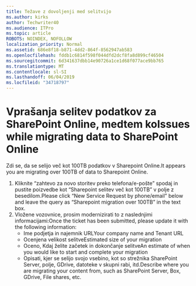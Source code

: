 ```yaml
---
title: Težave z dovoljenji med selitvijo
ms.author: kirks
author: Techwriter40
ms.audience: ITPro
ms.topic: article
ROBOTS: NOINDEX, NOFOLLOW
localization_priority: Normal
ms.assetid: 686e8f18-b871-4dd2-864f-8562947ab583
ms.openlocfilehash: fddb1c6814f598f044dfd2dcf8fa8d899cf46504
ms.sourcegitcommit: 6d341637dbb14e90726a1ce1d68f077ace9bb765
ms.translationtype: MT
ms.contentlocale: sl-SI
ms.lasthandoff: 06/04/2019
ms.locfileid: "34718797"
---
```

# <a name="issues-while-migrating-data-to-sharepoint-online"></a><span data-ttu-id="71772-102">Vprašanja selitev podatkov za SharePoint Online, medtem ko</span><span class="sxs-lookup"><span data-stu-id="71772-102">Issues while migrating data to SharePoint Online</span></span>

<p><span data-ttu-id="71772-103">Zdi se, da se selijo več kot 100TB podatkov v Sharepoint Online.</span><span class="sxs-lookup"><span data-stu-id="71772-103">It appears you are migrating over 100TB of data to Sharepoint Online.</span></span></p> <ol> <li><span data-ttu-id="71772-104">Kliknite &ldquo;zahtevo za novo storitev preko telefona/e-pošte&rdquo; spodaj in pustite poizvedbe kot &ldquo;Sharepoint selitev več kot 100TB&rdquo; v polje z besedilom.</span><span class="sxs-lookup"><span data-stu-id="71772-104">Please click &ldquo;New Service Request by phone/email&rdquo; below and leave the query as &ldquo;Sharepoint migration over 100TB&rdquo; in the text box.</span></span></li> <li><span data-ttu-id="71772-105">Vložene vozovnice, prosim modernizirati to z naslednjimi informacijami:</span><span class="sxs-lookup"><span data-stu-id="71772-105">Once the ticket has been submitted, please update it with the following information:</span></span> <ul> <li><span data-ttu-id="71772-106">Ime podjetja in najemnik URL</span><span class="sxs-lookup"><span data-stu-id="71772-106">Your company name and Tenant URL</span></span></li> <li><span data-ttu-id="71772-107">Ocenjena velikost selitve</span><span class="sxs-lookup"><span data-stu-id="71772-107">Estimated size of your migration</span></span></li> <li><span data-ttu-id="71772-108">Oceno, Kdaj želite začetek in dokončanje selitve</span><span class="sxs-lookup"><span data-stu-id="71772-108">An estimate of when you would like to start and complete your migration</span></span></li> <li><span data-ttu-id="71772-109">Opisati, kjer se selijo svojo vsebino, kot so strežnika SharePoint Server, polje, GDrive, datoteke v skupni rabi, itd.</span><span class="sxs-lookup"><span data-stu-id="71772-109">Describe where you are migrating your content from, such as SharePoint Server, Box, GDrive, File shares, etc.</span></span></li> </ul> </li> </ol>


  


